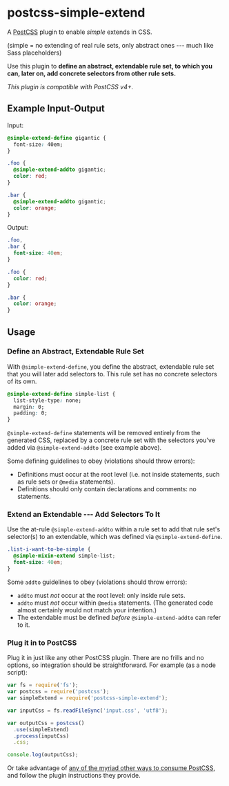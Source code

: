 # postcss-simple-extend

A [PostCSS](https://github.com/postcss/postcss) plugin to enable *simple* extends in CSS.

(simple = no extending of real rule sets, only abstract ones --- much like Sass placeholders)

Use this plugin to **define an abstract, extendable rule set, to which you can, later on, add concrete selectors from other rule sets.**

*This plugin is compatible with PostCSS v4+.*

## Example Input-Output

Input:
```css
@simple-extend-define gigantic {
  font-size: 40em;
}

.foo {
  @simple-extend-addto gigantic;
  color: red;
}

.bar {
  @simple-extend-addto gigantic;
  color: orange;
}
```

Output:
```css
.foo,
.bar {
  font-size: 40em;
}

.foo {
  color: red;
}

.bar {
  color: orange;
}
```

## Usage

### Define an Abstract, Extendable Rule Set

With `@simple-extend-define`, you define the abstract, extendable rule set that you will later add selectors to. This rule set has no concrete selectors of its own.

```css
@simple-extend-define simple-list {
  list-style-type: none;
  margin: 0;
  padding: 0;
}
```

`@simple-extend-define` statements will be removed entirely from the generated CSS, replaced by a concrete rule set with the selectors you've added via `@simple-extend-addto` (see example above).

Some defining guidelines to obey (violations should throw errors):
- Definitions must occur at the root level (i.e. not inside statements, such as rule sets or `@media` statements).
- Definitions should only contain declarations and comments: no statements.

### Extend an Extendable --- Add Selectors To It

Use the at-rule `@simple-extend-addto` within a rule set to add that rule set's selector(s) to an extendable, which was defined via `@simple-extend-define`.

```css
.list-i-want-to-be-simple {
  @simple-mixin-extend simple-list;
  font-size: 40em;
}
```

Some `addto` guidelines to obey (violations should throw errors):
- `addto` must *not* occur at the root level: only inside rule sets.
- `addto` must *not* occur within `@media` statements. (The generated code almost certainly would not match your intention.)
- The extendable must be defined *before* `@simple-extend-addto` can refer to it.

### Plug it in to PostCSS

Plug it in just like any other PostCSS plugin. There are no frills and no options, so integration should be straightforward. For example (as a node script):

```js
var fs = require('fs');
var postcss = require('postcss');
var simpleExtend = require('postcss-simple-extend');

var inputCss = fs.readFileSync('input.css', 'utf8');

var outputCss = postcss()
  .use(simpleExtend)
  .process(inputCss)
  .css;

console.log(outputCss);
```

Or take advantage of [any of the myriad other ways to consume PostCSS](https://github.com/postcss/postcss#usage), and follow the plugin instructions they provide.

